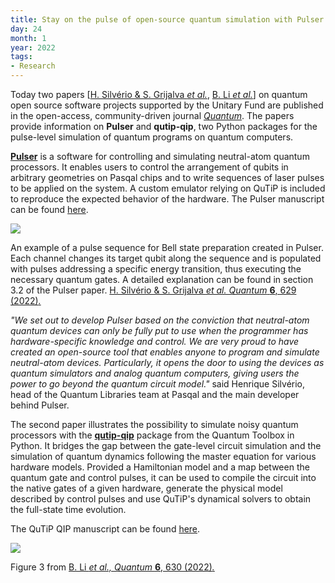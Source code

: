 ```yaml
---
title: Stay on the pulse of open-source quantum simulation with Pulser and QuTiP
day: 24
month: 1
year: 2022
tags:
- Research
---
```


Today two papers \[[H. Silvério & S. Grijalva *et
al.*](https://quantum-journal.org/papers/q-2022-01-24-629/), [B.
Li *et
al.*](https://quantum-journal.org/papers/q-2022-01-24-630/)\] on
quantum open source software projects supported by the Unitary Fund are
published in the open-access, community-driven journal
[*Quantum*](https://quantum-journal.org/). The papers provide
information on **Pulser** and **qutip-qip**, two Python packages for the
pulse-level simulation of quantum programs on quantum computers.

[**Pulser**](https://github.com/pasqal-io/Pulser) is a software
for controlling and simulating neutral-atom quantum processors. It
enables users to control the arrangement of qubits in arbitrary
geometries on Pasqal chips and to write sequences of laser pulses to be
applied on the system. A custom emulator relying on QuTiP is included to
reproduce the expected behavior of the hardware. The Pulser manuscript
can be found
[here](https://quantum-journal.org/papers/q-2022-01-24-629/).

![](/images/pulser.png)

An example of a pulse sequence for Bell state preparation created in
Pulser. Each channel changes its target qubit along the sequence and is
populated with pulses addressing a specific energy transition, thus
executing the necessary quantum gates. A detailed explanation can be
found in section 3.2 of the Pulser paper. [H. Silvério & S.
Grijalva *et al. Quantum* **6**, 629
(2022)*.*](https://quantum-journal.org/papers/q-2022-01-24-629/)

*"We set out to develop Pulser based on the conviction that neutral-atom
quantum devices can only be fully put to use when the programmer has
hardware-specific knowledge and control. We are very proud to have
created an open-source tool that enables anyone to program and simulate
neutral-atom devices. Particularly, it opens the door to using the
devices as quantum simulators and analog quantum computers, giving users
the power to go beyond the quantum circuit model."* said Henrique
Silvério, head of the Quantum Libraries team at Pasqal and the main
developer behind Pulser.

The second paper illustrates the possibility to simulate noisy quantum
processors with the
[**qutip-qip**](https://github.com/qutip/qutip-qip/) package from
the Quantum Toolbox in Python. It bridges the gap between the gate-level
circuit simulation and the simulation of quantum dynamics following the
master equation for various hardware models. Provided a Hamiltonian
model and a map between the quantum gate and control pulses, it can be
used to compile the circuit into the native gates of a given hardware,
generate the physical model described by control pulses and use QuTiP\'s
dynamical solvers to obtain the full-state time evolution.

The QuTiP QIP manuscript can be found
[here](https://quantum-journal.org/papers/q-2022-01-24-630/).

![](/images/qutip-qip.png)

Figure 3 from [B. Li *et al., Quantum* **6**, 630
(2022)*.*](https://quantum-journal.org/papers/q-2022-01-24-630/)
